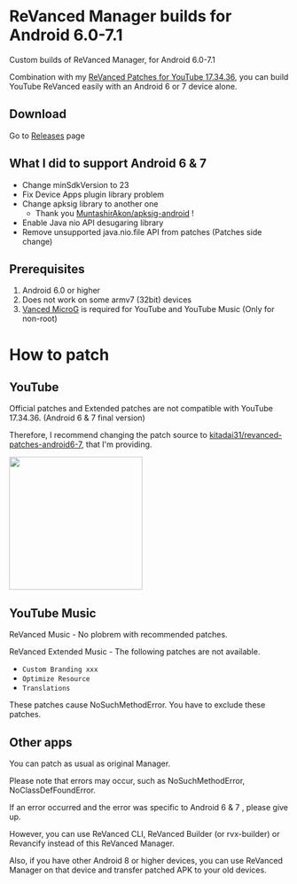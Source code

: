 # ReVanced Manager builds for Android 6.0-7.1

Custom builds of ReVanced Manager, for Android 6.0-7.1

Combination with my [ReVanced Patches for YouTube 17.34.36](https://github.com/kitadai31/revanced-patches-android6-7), you can build YouTube ReVanced easily with an Android 6 or 7 device alone.

## Download
Go to [Releases](https://github.com/kitadai31/revanced-manager-android6-7/releases) page

## What I did to support Android 6 & 7
- Change minSdkVersion to 23
- Fix Device Apps plugin library problem
- Change apksig library to another one
  - Thank you [MuntashirAkon/apksig-android](https://github.com/MuntashirAkon/apksig-android) !
- Enable Java nio API desugaring library
- Remove unsupported java.nio.file API from patches (Patches side change)

## Prerequisites
1. Android 6.0 or higher
2. Does not work on some armv7 (32bit) devices
3. [Vanced MicroG](https://github.com/inotia00/VancedMicroG/releases) is required for YouTube and YouTube Music (Only for non-root)

# How to patch

## YouTube
Official patches and Extended patches are not compatible with YouTube 17.34.36. (Android 6 & 7 final version)

Therefore, I recommend changing the patch source to [kitadai31/revanced-patches-android6-7](https://github.com/kitadai31/revanced-patches-android6-7), that I'm providing.

<img src="https://user-images.githubusercontent.com/90122968/230283820-dd55a454-6267-43dc-a6c0-eb1b6f5f4e15.png" width="240">

## YouTube Music
ReVanced Music - No plobrem with recommended patches.

ReVanced Extended Music - The following patches are not available.

- `Custom Branding xxx`
- `Optimize Resource`
- `Translations`

These patches cause NoSuchMethodError. You have to exclude these patches.

## Other apps
You can patch as usual as original Manager.

Please note that errors may occur, such as NoSuchMethodError, NoClassDefFoundError.  

If an error occurred and the error was specific to Android 6 & 7 , please give up.

However, you can use ReVanced CLI, ReVanced Builder (or rvx-builder) or Revancify instead of this ReVanced Manager.

Also, if you have other Android 8 or higher devices, you can use ReVanced Manager on that device and transfer patched APK to your old devices.
